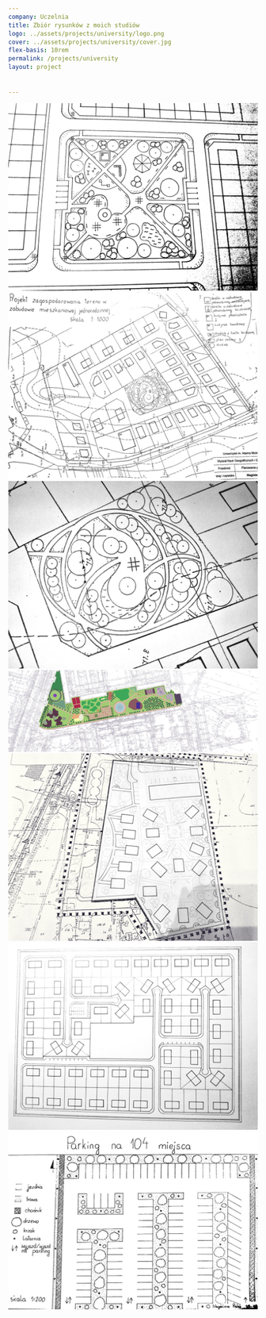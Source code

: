 ```yaml
---
company: Uczelnia
title: Zbiór rysunków z moich studiów
logo: ../assets/projects/university/logo.png
cover: ../assets/projects/university/cover.jpg
flex-basis: 10rem
permalink: /projects/university
layout: project


---
```




<div class="project-image">
	<img src="../assets/projects/university/1.jpg" />
</div>
<div class="project-image">
	<img src="../assets/projects/university/3.jpg" />
</div>
<div class="project-image">
	<img src="../assets/projects/university/4.jpg" />
</div>

<div class="project-image">
<img src="../assets/projects/university/7.jpg" />
</div>


<div class="project-image">
	<img src="../assets/projects/university/5.jpg" />
</div>
<div class="project-image">
	<img src="../assets/projects/university/6.jpg" />
</div>
<div class="project-image">
<img src="../assets/projects/university/2.jpg" />
</div>
